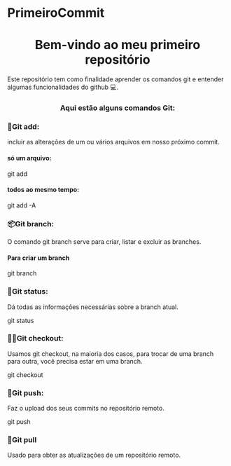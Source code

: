 # PrimeiroCommit
<h1 align="center"> Bem-vindo ao meu primeiro repositório</h1>
  
<P>Este repositório tem como finalidade aprender os comandos git e entender algumas funcionalidades do github 💻.</P>

<h3 align="center">Aqui estão alguns comandos Git:</h3>

<h3>📁Git add:</h3>
<P>incluir as alterações de um ou vários arquivos em nosso próximo commit.</P>

<h4>só um arquivo:</h4>
git add <arquivo>

<h4>todos ao mesmo tempo:</h4>
git add -A

<h3>📦Git branch:</h3>
<P>O comando git branch serve para criar, listar e excluir as branches.</P>
<h4>Para criar um branch</h4>
git branch <nome-da-branch>

<h3>📓Git status:</h3>
<P>Dá todas as informações necessárias sobre a branch atual.</P>
git status

<h3>🏃‍♂️Git checkout:</h3>
<P>Usamos git checkout, na maioria dos casos, para trocar de uma branch para outra, você precisa estar em uma branch.</P>
git checkout <nome-da-branch>

<h3>🔼Git push:</h3>
<P>Faz o upload dos seus commits no repositório remoto.</P>
git push <repositório-remoto> <nome-da-branch>

<h3>🔄Git pull</h3>
<P>Usado para obter as atualizações de um repositório remoto.</P>
